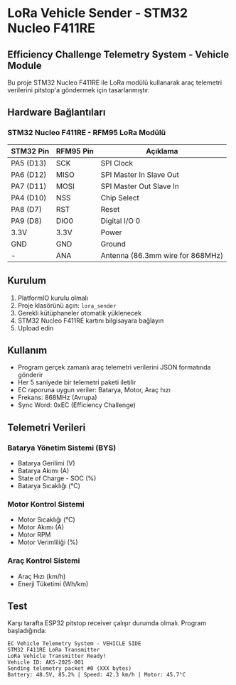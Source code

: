 # LoRa Vehicle Sender - STM32 Nucleo F411RE

## Efficiency Challenge Telemetry System - Vehicle Module

Bu proje STM32 Nucleo F411RE ile LoRa modülü kullanarak araç telemetri verilerini pitstop'a göndermek için tasarlanmıştır.

## Hardware Bağlantıları

### STM32 Nucleo F411RE - RFM95 LoRa Modülü

| STM32 Pin | RFM95 Pin | Açıklama |
|-----------|-----------|-----------|
| PA5 (D13) | SCK       | SPI Clock |
| PA6 (D12) | MISO      | SPI Master In Slave Out |
| PA7 (D11) | MOSI      | SPI Master Out Slave In |
| PA4 (D10) | NSS       | Chip Select |
| PA8 (D7)  | RST       | Reset |
| PA9 (D8)  | DIO0      | Digital I/O 0 |
| 3.3V      | 3.3V      | Power |
| GND       | GND       | Ground |
| -         | ANA       | Antenna (86.3mm wire for 868MHz) |

## Kurulum

1. PlatformIO kurulu olmalı
2. Proje klasörünü açın: `lora_sender`
3. Gerekli kütüphaneler otomatik yüklenecek
4. STM32 Nucleo F411RE kartını bilgisayara bağlayın
5. Upload edin

## Kullanım

- Program gerçek zamanlı araç telemetri verilerini JSON formatında gönderir
- Her 5 saniyede bir telemetri paketi iletilir
- EC raporuna uygun veriler: Batarya, Motor, Araç hızı
- Frekans: 868MHz (Avrupa)
- Sync Word: 0xEC (Efficiency Challenge)

## Telemetri Verileri

### Batarya Yönetim Sistemi (BYS)
- Batarya Gerilimi (V)
- Batarya Akımı (A) 
- State of Charge - SOC (%)
- Batarya Sıcaklığı (°C)

### Motor Kontrol Sistemi
- Motor Sıcaklığı (°C)
- Motor Akımı (A)
- Motor RPM
- Motor Verimliliği (%)

### Araç Kontrol Sistemi
- Araç Hızı (km/h)
- Enerji Tüketimi (Wh/km)

## Test

Karşı tarafta ESP32 pitstop receiver çalışır durumda olmalı. Program başladığında:
```
EC Vehicle Telemetry System - VEHICLE SIDE
STM32 F411RE LoRa Transmitter
LoRa Vehicle Transmitter Ready!
Vehicle ID: AKS-2025-001
Sending telemetry packet #0 (XXX bytes)
Battery: 48.5V, 85.2% | Speed: 42.3 km/h | Motor: 45.7°C
```